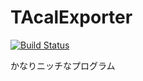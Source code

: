 # TAcalExporter

[![Build Status](https://travis-ci.org/sasagar/tacalexporter.svg?branch=master)](https://travis-ci.org/sasagar/tacalexporter)

かなりニッチなプログラム
